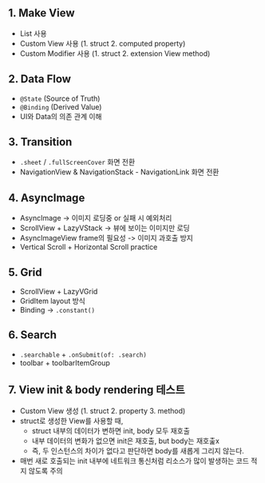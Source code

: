 ## 1. Make View
- List 사용
- Custom View 사용 (1. struct 2. computed property)
- Custom Modifier 사용 (1. struct 2. extension View method)


## 2. Data Flow
- `@State` (Source of Truth)
- `@Binding` (Derived Value)
- UI와 Data의 의존 관계 이해


## 3. Transition
- `.sheet` / `.fullScreenCover` 화면 전환
- NavigationView & NavigationStack - NavigationLink 화면 전환


## 4. AsyncImage
- AsyncImage -> 이미지 로딩중 or 실패 시 예외처리
- ScrollView + LazyVStack -> 뷰에 보이는 이미지만 로딩
- AsyncImageView frame의 필요성 -> 이미지 과호출 방지
- Vertical Scroll + Horizontal Scroll practice


## 5. Grid
- ScrollView + LazyVGrid
- GridItem layout 방식
- Binding -> `.constant()`


## 6. Search
- `.searchable` + `.onSubmit(of: .search)`
- toolbar + toolbarItemGroup

## 7. View init & body rendering 테스트
- Custom View 생성 (1. struct  2. property  3. method)
- struct로 생성한 View를 사용할 때,
  - struct 내부의 데이터가 변하면 init, body 모두 재호출
  - 내부 데이터의 변화가 없으면 init은 재호출, but body는 재호춡x
  - 즉, 두 인스턴스의 차이가 없다고 판단하면 body를 새롭게 그리지 않는다.
- 매번 새로 호출되는 init 내부에 네트워크 통신처럼 리소스가 많이 발생하는 코드 적지 않도록 주의